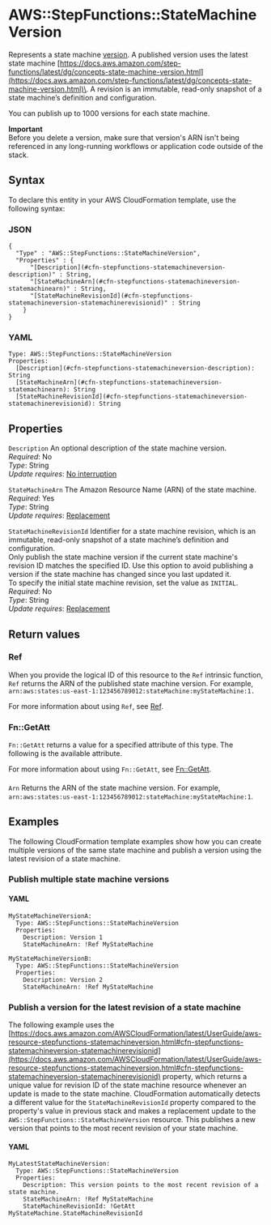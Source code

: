 # AWS::StepFunctions::StateMachineVersion<a name="aws-resource-stepfunctions-statemachineversion"></a>

Represents a state machine [version](https://docs.aws.amazon.com/step-functions/latest/dg/concepts-state-machine-version.html)\. A published version uses the latest state machine [https://docs.aws.amazon.com/step-functions/latest/dg/concepts-state-machine-version.html](https://docs.aws.amazon.com/step-functions/latest/dg/concepts-state-machine-version.html)\. A revision is an immutable, read\-only snapshot of a state machine’s definition and configuration\.

You can publish up to 1000 versions for each state machine\.

**Important**  
Before you delete a version, make sure that version's ARN isn't being referenced in any long\-running workflows or application code outside of the stack\.

## Syntax<a name="aws-resource-stepfunctions-statemachineversion-syntax"></a>

To declare this entity in your AWS CloudFormation template, use the following syntax:

### JSON<a name="aws-resource-stepfunctions-statemachineversion-syntax.json"></a>

```
{
  "Type" : "AWS::StepFunctions::StateMachineVersion",
  "Properties" : {
      "[Description](#cfn-stepfunctions-statemachineversion-description)" : String,
      "[StateMachineArn](#cfn-stepfunctions-statemachineversion-statemachinearn)" : String,
      "[StateMachineRevisionId](#cfn-stepfunctions-statemachineversion-statemachinerevisionid)" : String
    }
}
```

### YAML<a name="aws-resource-stepfunctions-statemachineversion-syntax.yaml"></a>

```
Type: AWS::StepFunctions::StateMachineVersion
Properties: 
  [Description](#cfn-stepfunctions-statemachineversion-description): String
  [StateMachineArn](#cfn-stepfunctions-statemachineversion-statemachinearn): String
  [StateMachineRevisionId](#cfn-stepfunctions-statemachineversion-statemachinerevisionid): String
```

## Properties<a name="aws-resource-stepfunctions-statemachineversion-properties"></a>

`Description`  <a name="cfn-stepfunctions-statemachineversion-description"></a>
An optional description of the state machine version\.  
*Required*: No  
*Type*: String  
*Update requires*: [No interruption](https://docs.aws.amazon.com/AWSCloudFormation/latest/UserGuide/using-cfn-updating-stacks-update-behaviors.html#update-no-interrupt)

`StateMachineArn`  <a name="cfn-stepfunctions-statemachineversion-statemachinearn"></a>
The Amazon Resource Name \(ARN\) of the state machine\.  
*Required*: Yes  
*Type*: String  
*Update requires*: [Replacement](https://docs.aws.amazon.com/AWSCloudFormation/latest/UserGuide/using-cfn-updating-stacks-update-behaviors.html#update-replacement)

`StateMachineRevisionId`  <a name="cfn-stepfunctions-statemachineversion-statemachinerevisionid"></a>
Identifier for a state machine revision, which is an immutable, read\-only snapshot of a state machine’s definition and configuration\.  
Only publish the state machine version if the current state machine's revision ID matches the specified ID\. Use this option to avoid publishing a version if the state machine has changed since you last updated it\.  
To specify the initial state machine revision, set the value as `INITIAL`\.  
*Required*: No  
*Type*: String  
*Update requires*: [Replacement](https://docs.aws.amazon.com/AWSCloudFormation/latest/UserGuide/using-cfn-updating-stacks-update-behaviors.html#update-replacement)

## Return values<a name="aws-resource-stepfunctions-statemachineversion-return-values"></a>

### Ref<a name="aws-resource-stepfunctions-statemachineversion-return-values-ref"></a>

When you provide the logical ID of this resource to the `Ref` intrinsic function, `Ref` returns the ARN of the published state machine version\. For example, `arn:aws:states:us-east-1:123456789012:stateMachine:myStateMachine:1.`

For more information about using `Ref`, see [Ref](https://docs.aws.amazon.com/AWSCloudFormation/latest/UserGuide/intrinsic-function-reference-ref.html)\.

### Fn::GetAtt<a name="aws-resource-stepfunctions-statemachineversion-return-values-fn--getatt"></a>

 `Fn::GetAtt` returns a value for a specified attribute of this type\. The following is the available attribute\.

For more information about using `Fn::GetAtt`, see [Fn::GetAtt](https://docs.aws.amazon.com/AWSCloudFormation/latest/UserGuide/intrinsic-function-reference-getatt.html)\.

#### <a name="aws-resource-stepfunctions-statemachineversion-return-values-fn--getatt-fn--getatt"></a>

`Arn`  <a name="Arn-fn::getatt"></a>
Returns the ARN of the state machine version\. For example, `arn:aws:states:us-east-1:123456789012:stateMachine:myStateMachine:1`\.

## Examples<a name="aws-resource-stepfunctions-statemachineversion--examples"></a>

The following CloudFormation template examples show how you can create multiple versions of the same state machine and publish a version using the latest revision of a state machine\.

### Publish multiple state machine versions<a name="aws-resource-stepfunctions-statemachineversion--examples--Publish_multiple_state_machine_versions"></a>

#### YAML<a name="aws-resource-stepfunctions-statemachineversion--examples--Publish_multiple_state_machine_versions--yaml"></a>

```
MyStateMachineVersionA:
  Type: AWS::StepFunctions::StateMachineVersion
  Properties:
    Description: Version 1
    StateMachineArn: !Ref MyStateMachine

MyStateMachineVersionB:
  Type: AWS::StepFunctions::StateMachineVersion
  Properties:
    Description: Version 2
    StateMachineArn: !Ref MyStateMachine
```

### Publish a version for the latest revision of a state machine<a name="aws-resource-stepfunctions-statemachineversion--examples--Publish_a_version_for_the_latest_revision_of_a_state_machine"></a>

The following example uses the [https://docs.aws.amazon.com/AWSCloudFormation/latest/UserGuide/aws-resource-stepfunctions-statemachineversion.html#cfn-stepfunctions-statemachineversion-statemachinerevisionid](https://docs.aws.amazon.com/AWSCloudFormation/latest/UserGuide/aws-resource-stepfunctions-statemachineversion.html#cfn-stepfunctions-statemachineversion-statemachinerevisionid) property, which returns a unique value for revision ID of the state machine resource whenever an update is made to the state machine\. CloudFormation automatically detects a different value for the `StateMachineRevisionId` property compared to the property's value in previous stack and makes a replacement update to the `AWS::StepFunctions::StateMachineVersion` resource\. This publishes a new version that points to the most recent revision of your state machine\.

#### YAML<a name="aws-resource-stepfunctions-statemachineversion--examples--Publish_a_version_for_the_latest_revision_of_a_state_machine--yaml"></a>

```
MyLatestStateMachineVersion:
  Type: AWS::StepFunctions::StateMachineVersion
  Properties:
    Description: This version points to the most recent revision of a state machine.
    StateMachineArn: !Ref MyStateMachine
    StateMachineRevisionId: !GetAtt MyStateMachine.StateMachineRevisionId
```